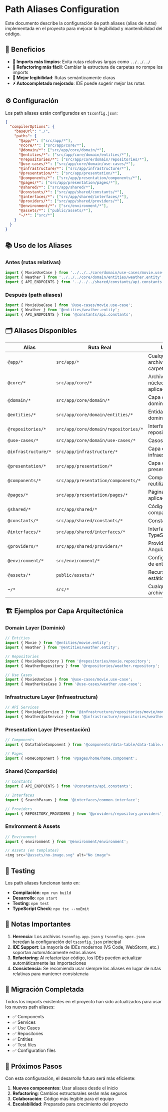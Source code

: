 # Path Aliases Configuration

Este documento describe la configuración de path aliases (alias de rutas) implementada en el proyecto para mejorar la legibilidad y mantenibilidad del código.

## 🎯 Beneficios

- **📁 Imports más limpios**: Evita rutas relativas largas como `../../../`
- **🔄 Refactoring más fácil**: Cambiar la estructura de carpetas no rompe los imports
- **📖 Mejor legibilidad**: Rutas semánticamente claras
- **⚡ Autocompletado mejorado**: IDE puede sugerir mejor las rutas

## ⚙️ Configuración

Los path aliases están configurados en `tsconfig.json`:

```json
{
  "compilerOptions": {
    "baseUrl": "./",
    "paths": {
      "@app/*": ["src/app/*"],
      "@core/*": ["src/app/core/*"],
      "@domain/*": ["src/app/core/domain/*"],
      "@entities/*": ["src/app/core/domain/entities/*"],
      "@repositories/*": ["src/app/core/domain/repositories/*"],
      "@use-cases/*": ["src/app/core/domain/use-cases/*"],
      "@infrastructure/*": ["src/app/infrastructure/*"],
      "@presentation/*": ["src/app/presentation/*"],
      "@components/*": ["src/app/presentation/components/*"],
      "@pages/*": ["src/app/presentation/pages/*"],
      "@shared/*": ["src/app/shared/*"],
      "@constants/*": ["src/app/shared/constants/*"],
      "@interfaces/*": ["src/app/shared/interfaces/*"],
      "@providers/*": ["src/app/shared/providers/*"],
      "@environment/*": ["src/environment/*"],
      "@assets/*": ["public/assets/*"],
      "~/*": ["src/*"]
    }
  }
}
```

## 📚 Uso de los Aliases

### Antes (rutas relativas)
```typescript
import { MovieUseCase } from '../../../core/domain/use-cases/movie.use-case';
import { Weather } from '../../../core/domain/entities/weather.entity';
import { API_ENDPOINTS } from '../../../shared/constants/api.constants';
```

### Después (path aliases)
```typescript
import { MovieUseCase } from '@use-cases/movie.use-case';
import { Weather } from '@entities/weather.entity';
import { API_ENDPOINTS } from '@constants/api.constants';
```

## 🗂️ Aliases Disponibles

| Alias | Ruta Real | Uso |
|-------|-----------|-----|
| `@app/*` | `src/app/*` | Cualquier archivo en la carpeta app |
| `@core/*` | `src/app/core/*` | Archivos del núcleo de la aplicación |
| `@domain/*` | `src/app/core/domain/*` | Capa de dominio |
| `@entities/*` | `src/app/core/domain/entities/*` | Entidades del dominio |
| `@repositories/*` | `src/app/core/domain/repositories/*` | Interfaces de repositorios |
| `@use-cases/*` | `src/app/core/domain/use-cases/*` | Casos de uso |
| `@infrastructure/*` | `src/app/infrastructure/*` | Capa de infraestructura |
| `@presentation/*` | `src/app/presentation/*` | Capa de presentación |
| `@components/*` | `src/app/presentation/components/*` | Componentes reutilizables |
| `@pages/*` | `src/app/presentation/pages/*` | Páginas de la aplicación |
| `@shared/*` | `src/app/shared/*` | Código compartido |
| `@constants/*` | `src/app/shared/constants/*` | Constantes |
| `@interfaces/*` | `src/app/shared/interfaces/*` | Interfaces TypeScript |
| `@providers/*` | `src/app/shared/providers/*` | Providers de Angular |
| `@environment/*` | `src/environment/*` | Configuración de entornos |
| `@assets/*` | `public/assets/*` | Recursos estáticos |
| `~/*` | `src/*` | Cualquier archivo en src |

## 🏗️ Ejemplos por Capa Arquitectónica

### Domain Layer (Dominio)
```typescript
// Entities
import { Movie } from '@entities/movie.entity';
import { Weather } from '@entities/weather.entity';

// Repositories
import { MovieRepository } from '@repositories/movie.repository';
import { WeatherRepository } from '@repositories/weather.repository'; 

// Use Cases
import { MovieUseCase } from '@use-cases/movie.use-case';
import { WeatherUseCase } from '@use-cases/weather.use-case';
```

### Infrastructure Layer (Infraestructura)
```typescript
// API Services
import { MovieApiService } from '@infrastructure/repositories/movie/movie-api.service';
import { WeatherApiService } from '@infrastructure/repositories/weather/weather-api.service';
```

### Presentation Layer (Presentación)
```typescript
// Components
import { DataTableComponent } from '@components/data-table/data-table.component';

// Pages
import { HomeComponent } from '@pages/home/home.component';
```

### Shared (Compartido)
```typescript
// Constants
import { API_ENDPOINTS } from '@constants/api.constants';

// Interfaces
import { SearchParams } from '@interfaces/common.interface';

// Providers
import { REPOSITORY_PROVIDERS } from '@providers/repository.providers';
```

### Environment & Assets
```typescript
// Environment
import { environment } from '@environment/environment';

// Assets (en templates)
<img src="@assets/no-image.svg" alt="No image">
```

## 🧪 Testing

Los path aliases funcionan tanto en:
- **Compilación**: `npm run build`
- **Desarrollo**: `npm start` 
- **Testing**: `npm test`
- **TypeScript Check**: `npx tsc --noEmit`

## 📝 Notas Importantes

1. **Herencia**: Los archivos `tsconfig.app.json` y `tsconfig.spec.json` heredan la configuración del `tsconfig.json` principal
2. **IDE Support**: La mayoría de IDEs modernos (VS Code, WebStorm, etc.) soportan automáticamente estos aliases
3. **Refactoring**: Al refactorizar código, los IDEs pueden actualizar automáticamente las importaciones
4. **Consistencia**: Se recomienda usar siempre los aliases en lugar de rutas relativas para mantener consistencia

## 🔄 Migración Completada

Todos los imports existentes en el proyecto han sido actualizados para usar los nuevos path aliases:

- ✅ Components
- ✅ Services  
- ✅ Use Cases
- ✅ Repositories
- ✅ Entities
- ✅ Test files
- ✅ Configuration files

## 🚀 Próximos Pasos

Con esta configuración, el desarrollo futuro será más eficiente:

1. **Nuevos componentes**: Usar aliases desde el inicio
2. **Refactoring**: Cambios estructurales serán más seguros
3. **Colaboración**: Código más legible para el equipo
4. **Escalabilidad**: Preparado para crecimiento del proyecto